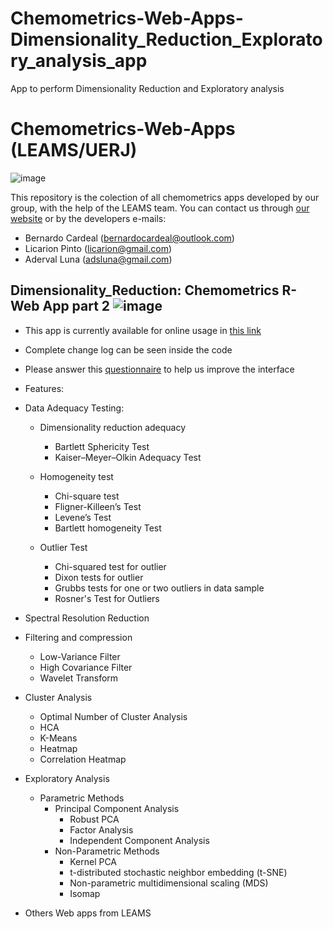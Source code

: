 # Chemometrics-Web-Apps-Dimensionality_Reduction_Exploratory_analysis_app
App to perform Dimensionality Reduction and Exploratory analysis
# Chemometrics-Web-Apps (LEAMS/UERJ)
![image](https://static.wixstatic.com/media/1f581c_8d6a8a367d8042509d4843bf27ddd8d4~mv2.jpg/v1/fill/w_979,h_396,al_c,q_85,enc_auto/1f581c_8d6a8a367d8042509d4843bf27ddd8d4~mv2.jpg)

This repository is the colection of all chemometrics apps developed by our group, with the help of the LEAMS team. You can contact us through [our website](https://www.leamsuerj.com/) or by the developers e-mails:

- Bernardo Cardeal (bernardocardeal@outlook.com)
- Licarion Pinto (licarion@gmail.com)
- Aderval Luna (adsluna@gmail.com)

## Dimensionality_Reduction: Chemometrics R-Web App part 2 ![image](https://img.shields.io/badge/Version-DH--1.2-blueviolet)
- This app is currently available for online usage in [this link](https://leams-uerj-chemometrics.shinyapps.io/Dimensionality_reduction_app/)
- Complete change log can be seen inside the code
 - Please answer this [questionnaire](https://docs.google.com/forms/d/1js1Wyf81-8oG6u2w3F9lswMV3MUjX6srkBYWkkOj7Zw/edit?ts=633b6a1f) to help us improve the interface
 
 - Features:
 
 - Data Adequacy Testing:
    - Dimensionality reduction adequacy
      - Bartlett Sphericity Test
      - Kaiser–Meyer–Olkin Adequacy Test
    
    - Homogeneity test
      - Chi-square test
      - Fligner-Killeen’s Test
      - Levene’s Test
      - Bartlett homogeneity Test
    
    - Outlier Test
      - Chi-squared test for outlier
      - Dixon tests for outlier
      - Grubbs tests for one or two outliers in data sample
      - Rosner's Test for Outliers

- Spectral Resolution Reduction

- Filtering and compression
	- Low-Variance Filter
	- High Covariance Filter
	- Wavelet Transform

- Cluster Analysis
	- Optimal Number of Cluster Analysis
	- HCA
	- K-Means
	- Heatmap
	- Correlation Heatmap

- Exploratory Analysis
  - Parametric Methods
    - Principal Component Analysis
		- Robust PCA
		- Factor Analysis
		- Independent Component Analysis
	- Non-Parametric Methods
		- Kernel PCA
		- t-distributed stochastic neighbor embedding (t-SNE) 
		- Non-parametric multidimensional scaling (MDS)
		- Isomap

- Others Web apps from LEAMS

